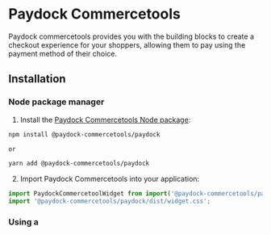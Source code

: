 # Paydock Commercetools

Paydock commercetools provides you with the building blocks to create a checkout experience for your shoppers, allowing them to pay using the payment method of their choice.

## Installation

### Node package manager


1. Install the [Paydock Commercetools Node package](https://www.npmjs.com/package/@paydock-commercetools/paydock):

  ```sh
  npm install @paydock-commercetools/paydock

  or

  yarn add @paydock-commercetools/paydock
  ```

2. Import Paydock Commercetools into your application:

  ```js
  import PaydockCommercetoolWidget from import('@paydock-commercetools/paydock');
  import '@paydock-commercetools/paydock/dist/widget.css';
  ```

### Using a <script> tag

You can also import Paydock Commercetools using a `<script>` tag. Download js and css files from [repository](https://gitlab.com/jsp8795506/paydock-commercetools-npm)

Embed the Paydock Commercetools script element above any other JavaScript in your checkout page.

  ```js
  <script src="paydock-commercetools/widget.js"></script>
  ```

Embed the Paydock Commercetools stylesheet. You can add your own styling by overriding the rules in the CSS fil

  ```js
  <link rel="stylesheet" href="paydock-commercetools/widget.css">
  ```

## See also

- [Paydock website](https://paydock.com/)

## License

This repository is available under the [MIT license](LICENSE).
